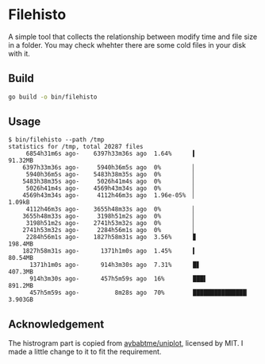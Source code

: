 # Filehisto

A simple tool that collects the relationship between modify time and file size in a folder. You may check whehter there are some cold files in your disk with it.

## Build

```bash
go build -o bin/filehisto
```

## Usage

```console
$ bin/filehisto --path /tmp
statistics for /tmp, total 20287 files
     6854h31m6s ago-    6397h33m36s ago  1.64%      ▍                 91.32MB
    6397h33m36s ago-     5940h36m5s ago  0%         ▏                 
     5940h36m5s ago-    5483h38m35s ago  0%         ▏                 
    5483h38m35s ago-     5026h41m4s ago  0%         ▏                 
     5026h41m4s ago-    4569h43m34s ago  0%         ▏                 
    4569h43m34s ago-     4112h46m3s ago  1.96e-05%  ▏                 1.09kB
     4112h46m3s ago-    3655h48m33s ago  0%         ▏                 
    3655h48m33s ago-     3198h51m2s ago  0%         ▏                 
     3198h51m2s ago-    2741h53m32s ago  0%         ▏                 
    2741h53m32s ago-     2284h56m1s ago  0%         ▏                 
     2284h56m1s ago-    1827h58m31s ago  3.56%      ▊                 198.4MB
    1827h58m31s ago-      1371h1m0s ago  1.45%      ▍                 80.54MB
      1371h1m0s ago-      914h3m30s ago  7.31%      █▋                407.3MB
      914h3m30s ago-      457h5m59s ago  16%        ███▌              891.2MB
      457h5m59s ago-          8m28s ago  70%        ███████████████▏  3.903GB
```

## Acknowledgement 

The histrogram part is copied from [aybabtme/uniplot](https://github.com/aybabtme/uniplot), licensed by MIT. I made a little change to it to fit the requirement.
